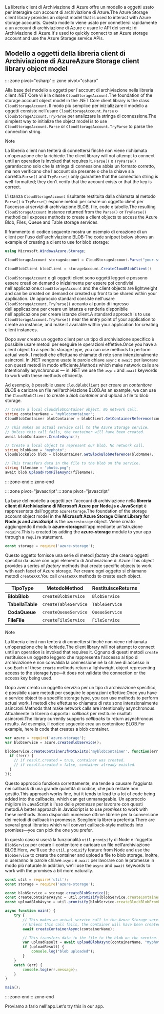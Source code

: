 <span data-ttu-id="9feae-101">La libreria client di Archiviazione di Azure offre un modello a oggetti usato per interagire con account di archiviazione di Azure.</span><span class="sxs-lookup"><span data-stu-id="9feae-101">The Azure Storage client library provides an object model that is used to interact with Azure storage accounts.</span></span> <span data-ttu-id="9feae-102">Questo modello viene usato per connettersi rapidamente a un account di archiviazione di Azure e usare le API dei servizi di Archiviazione di Azure.</span><span class="sxs-lookup"><span data-stu-id="9feae-102">It's used to quickly connect to an Azure storage account and use the Azure Storage service APIs.</span></span> 

## <a name="azure-storage-client-library-object-model"></a><span data-ttu-id="9feae-103">Modello a oggetti della libreria client di Archiviazione di Azure</span><span class="sxs-lookup"><span data-stu-id="9feae-103">Azure Storage client library object model</span></span>

<span data-ttu-id="9feae-104">::: zone pivot="csharp"</span><span class="sxs-lookup"><span data-stu-id="9feae-104">::: zone pivot="csharp"</span></span>

<span data-ttu-id="9feae-105">Alla base del modello a oggetti per l'account di archiviazione nella libreria client .NET Core vi è la classe `CloudStorageAccount`.</span><span class="sxs-lookup"><span data-stu-id="9feae-105">The foundation of the storage account object model in the .NET Core client library is the class `CloudStorageAccount`.</span></span> <span data-ttu-id="9feae-106">Il modo più semplice per inizializzare il modello a oggetti consiste nell'usare `CloudStorageAccount.Parse` o `CloudStorageAccount.TryParse` per analizzare la stringa di connessione.</span><span class="sxs-lookup"><span data-stu-id="9feae-106">The simplest way to initialize the object model is to use `CloudStorageAccount.Parse` or `CloudStorageAccount.TryParse` to parse the connection string.</span></span>

> [!NOTE]
> <span data-ttu-id="9feae-107">La libreria client non tenterà di connettersi finché non viene richiamata un'operazione che la richiede.</span><span class="sxs-lookup"><span data-stu-id="9feae-107">The client library will not attempt to connect until an operation is invoked that requires it.</span></span> <span data-ttu-id="9feae-108">`Parse()` e `TryParse()` garantiscono solo che la stringa di connessione abbia un formato corretto, ma non verificano che l'account sia presente o che la chiave sia corretta.</span><span class="sxs-lookup"><span data-stu-id="9feae-108">`Parse()` and `TryParse()` only guarantee that the connection string is well-formatted; they don't verify that the account exists or that the key is correct.</span></span> 

<span data-ttu-id="9feae-109">L'istanza `CloudStorageAccount` risultante restituita dalla chiamata al metodo `Parse()` o `TryParse()` espone metodi per creare un oggetto client per l'accesso ai servizi di archiviazione BLOB, file, code e tabelle.</span><span class="sxs-lookup"><span data-stu-id="9feae-109">The resulting `CloudStorageAccount` instance returned from the `Parse()` or `TryParse()` method call exposes methods to create a client objects to access the Azure Blob, Files, Queue and Table storage services.</span></span> 

<span data-ttu-id="9feae-110">Il frammento di codice seguente mostra un esempio di creazione di un client per l'uso dell'archiviazione BLOB:</span><span class="sxs-lookup"><span data-stu-id="9feae-110">The code snippet below shows an example of creating a client to use for blob storage:</span></span>

```csharp
using Microsoft.WindowsAzure.Storage;

CloudStorageAccount storageAccount = CloudStorageAccount.Parse("your-storage-key-connection-string");

CloudBlobClient blobClient = storageAccount.CreateCloudBlobClient()
```

<span data-ttu-id="9feae-111">`CloudStorageAccount` e gli oggetti client sono oggetti leggeri e possono essere creati on demand o inizialmente per essere poi condivisi nell'applicazione.</span><span class="sxs-lookup"><span data-stu-id="9feae-111">`CloudStorageAccount` and the client objects are lightweight and can be created on demand or created up front to be shared within your application.</span></span> <span data-ttu-id="9feae-112">Un approccio standard consiste nell'usare `CloudStorageAccount.TryParse()` accanto al punto di ingresso dell'applicazione per creare un'istanza e renderla disponibile nell'applicazione per creare istanze client.</span><span class="sxs-lookup"><span data-stu-id="9feae-112">A standard approach is to use `CloudStorageAccount.TryParse()` near the entry point of your application to create an instance, and make it available within your application for creating client instances.</span></span>

<span data-ttu-id="9feae-113">Dopo aver creato un oggetto client per un tipo di archiviazione specifico è possibile usare metodi per eseguire le operazioni effettive.</span><span class="sxs-lookup"><span data-stu-id="9feae-113">Once you have a client object to a specific storage type, you can use methods to perform actual work.</span></span> <span data-ttu-id="9feae-114">I metodi che effettuano chiamate di rete sono intenzionalmente asincroni. In .NET vengono usate le parole chiave `async` e `await` per lavorare con questi metodi in modo efficiente.</span><span class="sxs-lookup"><span data-stu-id="9feae-114">Methods which make network calls are intentionally asynchronous &mdash; in .NET we use the `async` and `await` keywords to work with these methods efficiently.</span></span>

<span data-ttu-id="9feae-115">Ad esempio, è possibile usare `CloudBlobClient` per creare un _contenitore BLOB_ e caricare un file nell'archiviazione BLOB.</span><span class="sxs-lookup"><span data-stu-id="9feae-115">As an example, we can use the `CloudBlobClient` to create a _blob container_ and upload a file to blob storage.</span></span>

```csharp
// Create a local CloudBlobContainer object. No network call.
string containerName = "myblobcontainer";
CloudBlobContainer blobContainer = blobClient.GetContainerReference(containerName);

// This makes an actual service call to the Azure Storage service. 
// Unless this call fails, the container will have been created.
await blobContainer.CreateAsync();

// Create a local object to represent our blob. No network call.
string blobName = "myphoto";
CloudBlockBlob blob = blobContainer.GetBlockBlobReference(blobName);

// This transfers data in the file to the blob on the service.
string filename = "photo.png";
await blob.UploadFromFileAsync(fileName);
```

<span data-ttu-id="9feae-116">::: zone-end</span><span class="sxs-lookup"><span data-stu-id="9feae-116">::: zone-end</span></span>

<span data-ttu-id="9feae-117">::: zone pivot="javascript"</span><span class="sxs-lookup"><span data-stu-id="9feae-117">::: zone pivot="javascript"</span></span>

<span data-ttu-id="9feae-118">La base del modello a oggetti per l'account di archiviazione nella **libreria client di Archiviazione di Microsoft Azure per Node.js e JavaScript** è rappresentata dall'oggetto `azurestorage`.</span><span class="sxs-lookup"><span data-stu-id="9feae-118">The foundation of the storage account object model in the **Microsoft Azure Storage Client Library for Node.js and JavaScript** is the `azurestorage` object.</span></span> <span data-ttu-id="9feae-119">Viene creato aggiungendo il modulo **azure-storage**all'app mediante un'istruzione `require`.</span><span class="sxs-lookup"><span data-stu-id="9feae-119">This is created by adding the **azure-storage** module to your app through a `require` statement.</span></span>

```javascript
const storage = require('azure-storage');
```

<span data-ttu-id="9feae-120">Questo oggetto fornisce una serie di metodi _factory_ che creano oggetti specifici da usare con ogni elemento di Archiviazione di Azure.</span><span class="sxs-lookup"><span data-stu-id="9feae-120">This object provides a series of _factory_ methods that create specific objects to work with each facet of Azure storage.</span></span> <span data-ttu-id="9feae-121">Per creare ogni oggetto si chiamano metodi `createXXX`.</span><span class="sxs-lookup"><span data-stu-id="9feae-121">You call `createXXX` methods to create each object.</span></span>

| <span data-ttu-id="9feae-122">Tipo</span><span class="sxs-lookup"><span data-stu-id="9feae-122">Type</span></span> | <span data-ttu-id="9feae-123">Metodo</span><span class="sxs-lookup"><span data-stu-id="9feae-123">Method</span></span> | <span data-ttu-id="9feae-124">Restituisce</span><span class="sxs-lookup"><span data-stu-id="9feae-124">Returns</span></span> |
|--------|---------|-------------|
| <span data-ttu-id="9feae-125">**Blob**</span><span class="sxs-lookup"><span data-stu-id="9feae-125">**Blob**</span></span> | `createBlobService` | `BlobService` |
| <span data-ttu-id="9feae-126">**Tabella**</span><span class="sxs-lookup"><span data-stu-id="9feae-126">**Table**</span></span> | `createTableService` | `TableService` |
| <span data-ttu-id="9feae-127">**Coda**</span><span class="sxs-lookup"><span data-stu-id="9feae-127">**Queue**</span></span> | `createQueueService` | `QueueService` |
| <span data-ttu-id="9feae-128">**File**</span><span class="sxs-lookup"><span data-stu-id="9feae-128">**File**</span></span> | `createFileService` | `FileService` |

> [!NOTE]
> <span data-ttu-id="9feae-129">La libreria client non tenterà di connettersi finché non viene richiamata un'operazione che la richiede.</span><span class="sxs-lookup"><span data-stu-id="9feae-129">The client library will not attempt to connect until an operation is invoked that requires it.</span></span> <span data-ttu-id="9feae-130">Ognuno di questi metodi `create` restituisce un oggetto leggero che rappresenta l'accesso al tipo di archiviazione e non convalida la connessione né la chiave di accesso in uso.</span><span class="sxs-lookup"><span data-stu-id="9feae-130">Each of these `create` methods return a lightweight object representing access to the storage type&mdash;it does not validate the connection or the access key being used.</span></span>

<span data-ttu-id="9feae-131">Dopo aver creato un oggetto servizio per un tipo di archiviazione specifico, è possibile usare metodi per eseguire le operazioni effettive.</span><span class="sxs-lookup"><span data-stu-id="9feae-131">Once you have a service object to a specific storage type, you can use methods to perform actual work.</span></span> <span data-ttu-id="9feae-132">I metodi che effettuano chiamate di rete sono intenzionalmente asincroni.</span><span class="sxs-lookup"><span data-stu-id="9feae-132">Methods that make network calls are intentionally asynchronous.</span></span> <span data-ttu-id="9feae-133">Attualmente la libreria supporta i _callback_ per restituire risultati asincroni.</span><span class="sxs-lookup"><span data-stu-id="9feae-133">The library currently supports _callbacks_ to return asynchronous results.</span></span> <span data-ttu-id="9feae-134">Ad esempio, il codice seguente crea un contenitore BLOB.</span><span class="sxs-lookup"><span data-stu-id="9feae-134">For example, here is code that creates a blob container.</span></span>

```javascript
var azure = require('azure-storage');
var blobService = azure.createBlobService();

blobService.createContainerIfNotExists('myblobcontainer', function(err, result, response) {
  if (!err) {
    // if result.created = true, container was created.
    // if result.created = false, container already existed.
  }
});
```

<span data-ttu-id="9feae-135">Questo approccio funziona correttamente, ma tende a causare l'aggiunta nei callback di una grande quantità di codice, che può restare non gestito.</span><span class="sxs-lookup"><span data-stu-id="9feae-135">This approach works fine, but it tends to lead to a lot of code being added into the callbacks, which can get unmanageable.</span></span> <span data-ttu-id="9feae-136">Un approccio migliore in JavaScript è l'uso delle _promesse_ per lavorare con questi metodi.</span><span class="sxs-lookup"><span data-stu-id="9feae-136">A better approach in JavaScript is to use _promises_ to work with these methods.</span></span> <span data-ttu-id="9feae-137">Sono disponibili numerose ottime librerie per la conversione dei metodi di callback in promesse. Scegliere la libreria preferita.</span><span class="sxs-lookup"><span data-stu-id="9feae-137">There are several great libraries which will convert callback-style methods into promises&mdash;you can pick the one you prefer.</span></span>

<span data-ttu-id="9feae-138">In questo caso si userà la funzionalità `util.promisify` di Node e l'oggetto `BlobService` per creare il contenitore e caricare un file nell'archiviazione BLOB.</span><span class="sxs-lookup"><span data-stu-id="9feae-138">Here, we'll use the `util.promisify` feature from Node and use the `BlobService` to create the container and upload a file to blob storage.</span></span> <span data-ttu-id="9feae-139">Inoltre, si useranno le parole chiave `async` e `await` per lavorare con le promesse in modo più naturale.</span><span class="sxs-lookup"><span data-stu-id="9feae-139">In addition, we'll use the `async` and `await` keywords to work with the promises a bit more naturally.</span></span>

```javascript
const util = require('util');
const storage = require('azure-storage');

const blobService = storage.createBlobService();
const createContainerAsync = util.promisify(blobService.createContainerIfNotExists).bind(blobService);
const uploadBlobAsync = util.promisify(blobService.createBlockBlobFromLocalFile).bind(blobService);

async function main() {
    try {
        // This makes an actual service call to the Azure Storage service. 
        // Unless this call fails, the container will have been created.
        await createContainerAsync(containerName);

        // This transfers data in the file to the blob on the service.
        var uploadResult = await uploadBlobAsync(containerName, "myphoto", "photo.png");
        if (uploadResult) {
            console.log("blob uploaded");
        }
    }
    catch (err) {
        console.log(err.message);
    }
}

main();
```
<span data-ttu-id="9feae-140">::: zone-end</span><span class="sxs-lookup"><span data-stu-id="9feae-140">::: zone-end</span></span>

<span data-ttu-id="9feae-141">Proviamo a farlo nell'app.</span><span class="sxs-lookup"><span data-stu-id="9feae-141">Let's try this in our app.</span></span>